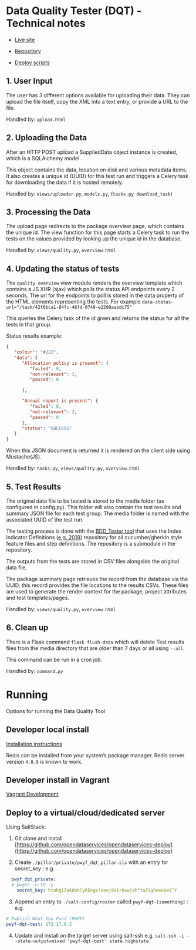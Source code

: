 # Data Quality Tester (DQT) - Technical notes

* [Live site](http://dataqualitytester.publishwhatyoufund.org/)

* [Repository](https://github.com/pwyf/data-quality-tester)

* [Deploy scripts](https://github.com/OpenDataServices/opendataservices-deploy/blob/master/salt/pwyf-dqt.sls)

## 1. User Input

The user has 3 different options available for uploading their data. They can upload the file itself, copy the XML into a text entry, or provide a URL to the file.

Handled by: `upload.html`

## 2. Uploading the Data

After an HTTP POST upload a SuppliedData object instance is created, which is a SQLAlchemy model. 

This object contains the data, location on disk and various metadata items. It also creates a unique id (UUID) for this test run and triggers a Celery task for downloading the data if it is hosted remotely.

Handled by: `views/uploader.py`, `models.py`, (`tasks.py download_task`)

## 3. Processing the Data

The upload page redirects to the package overview page, which contains the unique id. The view function for this page starts a Celery task to run the tests on the values provided by looking up the unique id in the database.

Handled by: `views/quality.py`, `overview.html`

## 4. Updating the status of tests 

The `quality overview` view module renders the overview template which contains a JS XHR (ajax) which polls the status API endpoints every 2 seconds. The url for the endpoints to poll is stored in the data property of the HTML elements representing the tests. For example `data-status-url="/task/42f0bca1-84fc-46fd-9740-e2299aabdc75"`

This queries the Celery task of the id given and returns the status for all the tests in that group. 

Status results example:

```json
{
   "colour": "#222",
   "data": {
      "Allocation policy is present": {
         "failed": 0,
         "not-relevant": 3,
         "passed": 0

      },

      "Annual report is present": {
         "failed": 0,
         "not-relevant": 3,
         "passed": 0
      },
      "status": "SUCCESS"
   }
}
```

When this JSON document is returned it is rendered on the client side using Mustache(JS).

Handled by: `tasks.py`, `views/quality.py`, `overview.html`

## 5. Test Results

The original data file to be tested is stored to the media folder (as configured in config.py). This folder will also contain the test results and summary JSON file for each test group. The media folder is named with the associated UUID of the test run.

The testing process is done with the [BDD_Tester tool](https://github.com/pwyf/bdd-tester) that uses the Index Indicator Definitions ([e.g. 2018](https://github.com/pwyf/2018-index-indicator-definitions)) repository for all cucumber/gherkin style feature files and step definitions. The repository is a submodule in the repository. 

The outputs from the tests are stored in CSV files alongside the original data file.

The package summary page retrieves the record from the database via the UUID, this record provides the file locations to the results CSVs. These files are used to generate the render context for the package, project attributes and test templates/pages.

Handled by: `views/quality.py`, `overview.html`

## 6. Clean up

There is a Flask command `flask flush-data` which will delete Test results files from the media directory that are older than 7 days or all using `--all`.

This command can be run in a cron job.

Handled by: `command.py`

# Running

Options for running the Data Quality Tool

## Developer local install

[Installation instructions](https://github.com/pwyf/data-quality-tester/blob/develop/README.md)

Redis can be installed from your system’s package manager. Redis server version `4.0.9` is known to work.

## Developer install in Vagrant

[Vagrant Development](https://github.com/pwyf/data-quality-tester/tree/develop-with-vagrant/vagrant)

## Deploy to a virtual/cloud/dedicated server

Using SaltStack:

1. Git clone and install  [https://github.com/opendataservices/opendataservices-deploy](https://github.com/opendataservices/opendataservices-deploy)

2. Create `./pillar/private/pwyf_dqt_pillar.sls` with an entry for secret_key : e.g. 
```yaml
  pwyf_dqt_private:
  # pwgen -n 50 -y
    secret_key: htohg1Za6doh[y6Enge!zeej8air6ew|oh^tuFigheex&ei^Y
```

3. Append an entry to `./salt-config/roster` called `pwyf-dqt-[something]` : e.g.

```yaml
# Publish What You Fund (PWYF)
pwyf-dqt-test: 172.17.0.2
```

4. Update and install on the target server using salt-ssh e.g. `salt-ssh -i --state-output=mixed 'pwyf-dqt-test' state.highstate`

